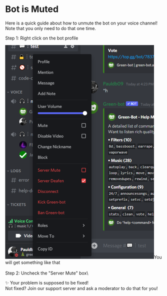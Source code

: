 # Bot is Muted

Here is a quick guide about how to unmute the bot on your voice channel!\
Note that you only need to do that one time.

Step 1: Right click on the bot profile

<img src="../.gitbook/assets/image (5).png" alt="" data-size="original">You will get something like that\
\
Step 2: Uncheck the "Server Mute" box\


✨ Your problem is supposed to be fixed!\
Not fixed? Join our support server and ask a moderator to do that for you!
